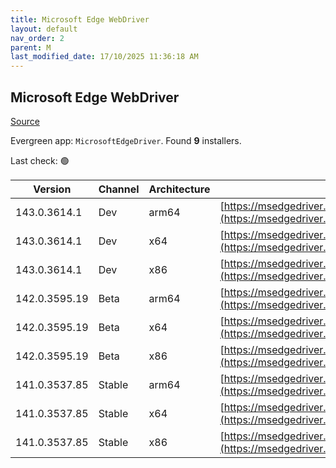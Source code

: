 ```yaml
---
title: Microsoft Edge WebDriver
layout: default
nav_order: 2
parent: M
last_modified_date: 17/10/2025 11:36:18 AM
---
```


## Microsoft Edge WebDriver

[Source](https://www.microsoft.com/edge)

Evergreen app: `MicrosoftEdgeDriver`. Found **9** installers.

Last check: 🟢

| Version       | Channel | Architecture | URI                                                                                                                                            |
| ------------- | ------- | ------------ | ---------------------------------------------------------------------------------------------------------------------------------------------- |
| 143.0.3614.1  | Dev     | arm64        | [https://msedgedriver.microsoft.com/143.0.3614.1/edgedriver_arm64.zip](https://msedgedriver.microsoft.com/143.0.3614.1/edgedriver_arm64.zip)   |
| 143.0.3614.1  | Dev     | x64          | [https://msedgedriver.microsoft.com/143.0.3614.1/edgedriver_win64.zip](https://msedgedriver.microsoft.com/143.0.3614.1/edgedriver_win64.zip)   |
| 143.0.3614.1  | Dev     | x86          | [https://msedgedriver.microsoft.com/143.0.3614.1/edgedriver_win32.zip](https://msedgedriver.microsoft.com/143.0.3614.1/edgedriver_win32.zip)   |
| 142.0.3595.19 | Beta    | arm64        | [https://msedgedriver.microsoft.com/142.0.3595.19/edgedriver_arm64.zip](https://msedgedriver.microsoft.com/142.0.3595.19/edgedriver_arm64.zip) |
| 142.0.3595.19 | Beta    | x64          | [https://msedgedriver.microsoft.com/142.0.3595.19/edgedriver_win64.zip](https://msedgedriver.microsoft.com/142.0.3595.19/edgedriver_win64.zip) |
| 142.0.3595.19 | Beta    | x86          | [https://msedgedriver.microsoft.com/142.0.3595.19/edgedriver_win32.zip](https://msedgedriver.microsoft.com/142.0.3595.19/edgedriver_win32.zip) |
| 141.0.3537.85 | Stable  | arm64        | [https://msedgedriver.microsoft.com/141.0.3537.85/edgedriver_arm64.zip](https://msedgedriver.microsoft.com/141.0.3537.85/edgedriver_arm64.zip) |
| 141.0.3537.85 | Stable  | x64          | [https://msedgedriver.microsoft.com/141.0.3537.85/edgedriver_win64.zip](https://msedgedriver.microsoft.com/141.0.3537.85/edgedriver_win64.zip) |
| 141.0.3537.85 | Stable  | x86          | [https://msedgedriver.microsoft.com/141.0.3537.85/edgedriver_win32.zip](https://msedgedriver.microsoft.com/141.0.3537.85/edgedriver_win32.zip) |
